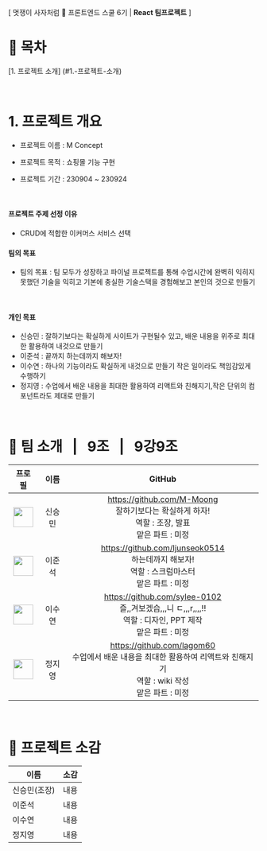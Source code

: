[ 멋쟁이 사자처럼 🦁 프론트엔드 스쿨 6기 | **React 팀프로젝트** ]

# 📄 목차
[1. 프로젝트 소개] (#1.-프로젝트-소개)

</br>

# 1. 프로젝트 개요
- 프로젝트 이름 : M Concept
- 프로젝트 목적 : 쇼핑몰 기능 구현
- 프로젝트 기간 : 230904 ~ 230924

  </br>

#### 프로젝트 주제 선정 이유
- CRUD에 적합한 이커머스 서비스 선택
  </br>
  
#### 팀의 목표
- 팀의 목표 : 팀 모두가 성장하고 파이널 프로젝트를 통해
  수업시간에 완벽히 익히지 못했던 기술을 익히고
  기본에 충실한 기술스택을 경험해보고 본인의 것으로 만들기
 </br>
 
 #### 개인 목표
- 신승민 : 잘하기보다는 확실하게 사이트가 구현될수 있고,
배운 내용을 위주로 최대한 활용하여 내것으로 만들기
- 이준석 : 끝까지 하는데까지 해보자!
- 이수연 : 하나의 기능이라도 확실하게 내것으로 만들기
작은 일이라도 책임감있게 수행하기
- 정지영 : 수업에서 배운 내용을 최대한 활용하여 리액트와 친해지기,작은 단위의 컴포넌트라도 제대로 만들기


</br>

# 👥 팀 소개 &nbsp;&nbsp;|&nbsp;&nbsp; 9조 &nbsp;&nbsp;|&nbsp;&nbsp; 9강9조
|                                                             프로필                                                             |      이름      |                                                                                                      GitHub                                                                                                       |
| :----------------------------------------------------------------------------------------------------------------------------: | :------------: | :---------------------------------------------------------------------------------------------------------------------------------------------------------------------------------------------------------------: |
| <img src="https://github.com/FRONTENDSCHOOL6/Mconcept/assets/131527467/b704d815-3494-4f2f-906f-e97f0ea9886d" width="40" height="40"/> | 신승민       |                         https://github.com/M-Moong <br/> 잘하기보다는 확실하게 하자! <br/> 역할 : 조장, 발표 <br/> 맡은 파트 : 미정                         |
| <img src="https://github.com/FRONTENDSCHOOL6/Mconcept/assets/131527467/165b7804-45cc-4c88-bacc-9a3d2ab741b4" width="40" height="40"/> |    이준석    |                                             https://github.com/ljunseok0514 <br/> 하는데까지 해보자! <br/>역할 : 스크럼마스터<br/>맡은 파트 : 미정                                            |
| <img src="https://github.com/FRONTENDSCHOOL6/Mconcept/assets/131527467/7b9e6e25-6176-4fea-8754-59afa647b4ac" width="40" height="40"/> |    이수연   | https://github.com/sylee-0102 <br/> 즐,,겨보겠습,,,니 ㄷ,,,r,,,,!!<br/>역할 : 디자인, PPT 제작 <br/>맡은 파트 : 미정 |
| <img src="https://github.com/FRONTENDSCHOOL6/Mconcept/assets/131527467/83acf6a5-1de5-4e67-bbe7-fc5648836aae" width="40" height="40"/> |    정지영   |                                    https://github.com/lagom60 <br/>수업에서 배운 내용을 최대한 활용하여 리액트와 친해지기<br/>역할 : wiki 작성 <br/>맡은 파트 : 미정                                   |

</br>

# 🎤 프로젝트 소감

| 이름           | 소감                                                                                                                                                                                                                                                                                             |
| -------------- | ------------------------------------------------------------------------------------------------------------------------------------------------------------------------------------------------------------------------------------------------------------------------------------------------ |
| 신승민(조장)    | 내용 |
| 이준석         | 내용 |
| 이수연         | 내용 |
| 정지영         | 내용 |
